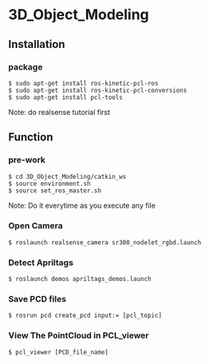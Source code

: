 # 3D_Object_Modeling

## Installation

### package

```
$ sudo apt-get install ros-kinetic-pcl-ros
$ sudo apt-get install ros-kinetic-pcl-conversions
$ sudo apt-get install pcl-tools 
```

Note:
do realsense tutorial first

## Function

### pre-work

```
$ cd 3D_Object_Modeling/catkin_ws
$ source environment.sh
$ source set_ros_master.sh
```
Note:
Do it everytime as you execute any file


### Open Camera

```
$ roslaunch realsense_camera sr300_nodelet_rgbd.launch 
```

### Detect Apriltags

```
$ roslaunch demos apriltags_demos.launch
```

### Save PCD files

```
$ rosrun pcd create_pcd input:= [pcl_topic]
```

### View The PointCloud in PCL_viewer

```
$ pcl_viewer [PCD_file_name]
```
